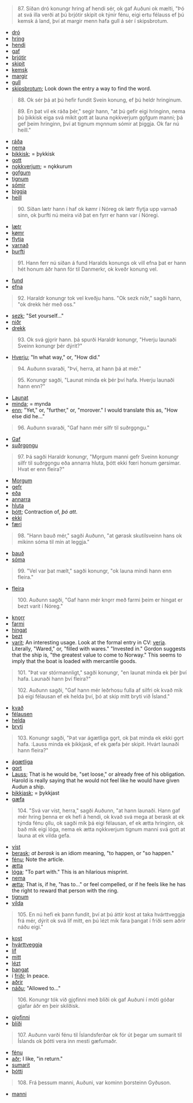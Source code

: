 >87\. Síðan dró konungr hring af hendi sér, ok gaf Auðuni ok mælti, "Þó at svá illa verði at þú brjótir skipit ok týnir fénu, eigi ertu félauss ef þú kemsk á land, því at margir menn hafa gull á sér í skipsbrotum. 

* [dró](https://en.wiktionary.org/wiki/draga#Old_Norse)
* [hring](http://www.germanic-lexicon-project.org/cgi-bin/gmc_search_v3?cmd=viewthis&id=cv:b0285:16)
* [hendi](https://en.wiktionary.org/wiki/h%C7%ABnd#Old_Norse)
* [gaf](https://en.wiktionary.org/wiki/gefa#Old_Norse)
* [brjótir](https://en.wiktionary.org/wiki/brj%C3%B3ta#Old_Norse)
* [skipit](https://en.wiktionary.org/wiki/skip#Old_Norse)
* [kemsk](https://en.wiktionary.org/wiki/koma#Old_Norse)
* [margir](https://en.wiktionary.org/wiki/margr)
* [gull](https://en.wiktionary.org/wiki/gull#Old_Norse)
* [skipsbrotum](http://www.germanic-lexicon-project.org/cgi-bin/gmc_search_v3?cmd=viewthis&id=cv:b0080:65); Look down the entry a way to find the word.

>88\. Ok sér þá at þú hefir fundit Svein konung, ef þú heldr hringinum.

>89\. En þat vil ek ráða þér," segir hann, "at þú gefir eigi hringinn, nema þú þikkisk eiga svá mikit gott at launa nǫkkverjum gǫfgum manni; þá gef þeim hringinn, því at tignum mǫnnum sómir at þiggja. Ok far nú heill."

* [ráða](https://en.wiktionary.org/wiki/r%C3%A1%C3%B0a#Old_Norse)
* [nema](https://en.wiktionary.org/wiki/nema#Etymology_2_2)
* [þikkisk](https://en.wiktionary.org/wiki/%C3%BEykkja#Old_Norse); = þykkisk
* [gott](https://en.wiktionary.org/wiki/g%C3%B3%C3%B0r)
* [nǫkkverjum](https://en.wiktionary.org/wiki/n%C7%ABkkurr); = nǫkkurum
* [gǫfgum](https://en.wiktionary.org/wiki/g%C7%ABfugr#Old_Norse)
* [tignum](https://en.wiktionary.org/wiki/tignum#Old_Norse)
* [sómir](http://www.germanic-lexicon-project.org/cgi-bin/gmc_search_v3?cmd=viewthis&id=cv:b0579:32)
* [þiggja](https://en.wiktionary.org/wiki/%C3%BEiggja#Old_Norse)
* [heill](https://en.wiktionary.org/wiki/heill)

>90\. Síðan lætr hann í haf ok kømr í Nóreg ok lætr flytja upp varnað sinn, ok þurfti nú meira við þat en fyrr er hann var í Nóregi.

* [lætr](https://en.wiktionary.org/wiki/l%C3%A1ta#Old_Norse)
* [kømr](https://en.wiktionary.org/wiki/l%C3%A1ta#Old_Norse)
* [flytja](https://en.wiktionary.org/wiki/l%C3%A1ta#Old_Norse)
* [varnað](http://www.germanic-lexicon-project.org/cgi-bin/gmc_search_v3?cmd=viewthis&id=cv:b0681:2)
* [þurfti](https://en.wiktionary.org/wiki/%C3%BEurfa#Old_Norse)

>91\. Hann ferr nú síðan á fund Haralds konungs ok vill efna þat er hann hét honum áðr hann fór til Danmerkr, ok kveðr konung vel.

* [fund](https://en.wiktionary.org/wiki/fundr)
* [efna](https://en.wiktionary.org/wiki/efna#Old_Norse)

>92\. Haraldr konungr tok vel kveðju hans. "Ok sezk niðr," sagði hann, "ok drekk hér með oss."

* [sezk](https://en.wiktionary.org/wiki/setja#Old_Norse); "Set yourself..." 
* [niðr](https://en.wiktionary.org/wiki/ni%C3%B0r)
* [drekk](https://en.wiktionary.org/wiki/drekka#Old_Norse)

>93\. Ok svá gjǫrir hann. þá spurði Haraldr konungr, "Hverju launaði Sveinn konungr þér dýrit?"

* [Hverju](https://en.wiktionary.org/wiki/hverr#Etymology_2); "In what way," or, "How did."

>94\. Auðunn svaraði, "Því, herra, at hann þá at mér."


>95\. Konungr sagði, "Launat minda ek þér því hafa. Hverju launaði hann enn?"

* [Launat](http://www.germanic-lexicon-project.org/cgi-bin/gmc_search_v3?cmd=viewthis&id=cv:b0375:6)
* [minda](https://en.wiktionary.org/wiki/munu#Old_Norse); = mynda
* [enn](https://en.wiktionary.org/wiki/enn#Adverb_3); "Yet," or, "further," or, "morover." I would translate this as, "How else did he..."

>96\. Auðunn svaraði, "Gaf hann mér silfr til suðrgǫngu."

* [Gaf](https://en.wiktionary.org/wiki/gefa#Old_Norse)
* [suðrgǫngu](http://www.germanic-lexicon-project.org/cgi-bin/gmc_search_v3?cmd=viewthis&id=cv:b0603:20)

>97\. Þá sagði Haraldr konungr, "Mǫrgum manni gefr Sveinn konungr silfr til suðrgǫngu eða annarra hluta, þótt ekki fœri honum gørsimar. Hvat er enn fleira?"

* [Morgum](https://en.wiktionary.org/wiki/margr)
* [gefr](https://en.wiktionary.org/wiki/gefa#Old_Norse)
* [eða](https://en.wiktionary.org/wiki/e%C3%B0a)
* [annarra](https://en.wiktionary.org/wiki/annarr)
* [hluta](https://en.wiktionary.org/wiki/hlutr)
* [þótt](https://en.wiktionary.org/wiki/%C3%BE%C3%B3); Contraction of, _þó att_.
* [ekki](https://en.wiktionary.org/wiki/ekki#Adverb_2)
* [færi](https://en.wiktionary.org/wiki/fara#Old_Norse)

>98\. "Hann bauð mér," sagði Auðunn, "at gørask skutilsveinn hans ok mikinn sóma til mín at leggja."

* [bauð](https://en.wiktionary.org/wiki/bi%C3%B0ja#Old_Norse)
* [sóma](http://www.germanic-lexicon-project.org/cgi-bin/gmc_search_v3?cmd=viewthis&id=cv:b0579:32)

>99\. "Vel var þat mælt," sagði konungr, "ok launa mindi hann enn fleira."

* [fleira](https://en.wiktionary.org/wiki/fleiri#Icelandic)

>100\. Auðunn sagði, "Gaf hann mér knǫrr með farmi þeim er hingat er bezt varit í Nóreg."

* [knǫrr](http://www.germanic-lexicon-project.org/cgi-bin/gmc_search_v3?cmd=viewthis&id=cv:b0347:16)
* [farmi](http://www.germanic-lexicon-project.org/cgi-bin/gmc_search_v3?cmd=viewthis&id=cv:b0144:26)
* [hingat](http://www.germanic-lexicon-project.org/cgi-bin/gmc_search_v3?cmd=viewthis&id=cv:b0262:51)
* [bezt](https://en.wiktionary.org/wiki/betr)
* [varit](); An interesting usage. Look at the formal entry in CV: [verja](http://www.germanic-lexicon-project.org/cgi-bin/gmc_search_v3?cmd=viewthis&id=cv:b0697:22). Literally, "Wared," or, "filled with wares." "Invested in." Gordon suggests that the ship is, "the greatest value to come to Norway." This seems to imply that the boat is loaded with mercantile goods.

>101\. "Þat var stórmannligt," sagði konungr, "en launat minda ek þér því hafa. Launaði hann því fleira?"

>102\. Auðunn sagði, "Gaf hann mér leðrhosu fulla af silfri ok kvað mik þá eigi félausan ef ek helda því, þó at skip mitt bryti við Ísland."

* [kvað](https://en.wiktionary.org/wiki/kve%C3%B0a#Old_Norse)
* [félausen](http://www.germanic-lexicon-project.org/cgi-bin/gmc_search_v3?cmd=viewthis&id=cv:b0148:2)
* [helda](https://en.wiktionary.org/wiki/halda#Old_Norse)
* [bryti](https://en.wiktionary.org/wiki/brj%C3%B3ta#Old_Norse)

>103\. Konungr sagði, "Þat var ágætliga gǫrt, ok þat minda ek ekki gǫrt hafa. :Lauss minda ek þikkjask, ef ek gæfa þér skipit. Hvárt launaði hann fleira?"

* [ágætliga](http://www.germanic-lexicon-project.org/cgi-bin/gmc_search_v3?cmd=viewthis&id=cv:b0040:41)
* [gort](https://en.wiktionary.org/wiki/gera)
* [Lauss](https://en.wiktionary.org/wiki/lauss#Old_Norse); That is he would be, "set loose," or already free of his obligation. Harold is really saying that he would not feel like he would have given Audun a ship.
* [þikkjask](https://en.wiktionary.org/wiki/%C3%BEykkja#Old_Norse); = þykkjast
* [gæfa](https://en.wiktionary.org/wiki/gefa#Old_Norse)

>104\. "Svá var víst, herra," sagði Auðunn, "at hann launaði. Hann gaf mér hring þenna er ek hefi á hendi, ok kvað svá mega at berask at ek týnda fénu ǫllu, ok sagði mik þá eigi félausan, ef ek ætta hringinn, ok bað mik eigi lóga, nema ek ætta nǫkkverjum tignum manni svá gott at launa at ek vilda gefa. 

* [víst](https://en.wiktionary.org/wiki/v%C3%ADst)
* [berask](https://en.wiktionary.org/wiki/bera#Verb_7); _at berask_ is an idiom meaning, "to happen, or "so happen."
* [fénu](https://en.wiktionary.org/wiki/f%C3%A9#Noun_3); Note the article.
* [ætta](https://en.wiktionary.org/wiki/eiga#Verb_4)
* [lóga](http://www.germanic-lexicon-project.org/cgi-bin/gmc_search_v3?cmd=viewthis&id=cv:b0399:2); "To part with." This is an hilarious misprint.
* [nema](https://en.wiktionary.org/wiki/nema#Conjugation_3)
* [ætta](https://en.wiktionary.org/wiki/eiga#Conjugation_3); That is, if he, "has to..." or feel compelled, or if he feels like he has the right to reward that person with the ring.
* [tignum](https://en.wiktionary.org/wiki/tign#Old_Norse)
* [vilda](https://en.wiktionary.org/wiki/vilja#Verb_4)

>105\. En nú hefi ek þann fundit, því at þú áttir kost at taka hvárttveggja frá mér, dýrit ok svá líf mitt, en þú lézt mik fara þangat í friði sem aðrir náðu eigi."

* [kost](https://en.wiktionary.org/wiki/kostr)
* [hvárttveggja](https://en.wiktionary.org/wiki/hv%C3%A1rrtveggja)
* [líf](https://en.wiktionary.org/wiki/l%C3%ADf#Old_Norse)
* [mitt](https://en.wiktionary.org/wiki/minn#Old_Norse)
* [lézt](https://en.wiktionary.org/wiki/l%C3%A1ta#Old_Norse)
* [þangat](http://www.germanic-lexicon-project.org/cgi-bin/gmc_search_v3?cmd=viewthis&id=cv:b0730:6)
* í [friði](https://en.wiktionary.org/wiki/fri%C3%B0r); In peace.
* [aðrir](https://en.wiktionary.org/wiki/annarr)
* [náðu](https://en.wiktionary.org/wiki/n%C3%A1#Old_Norse); "Allowed to..."

>106\. Konungr tók við gjǫfinni með blíði ok gaf Auðuni í móti góðar gjafar áðr en þeir skilðisk.

* [gjǫfinni](https://en.wiktionary.org/wiki/gj%C7%ABf)
* [blíði](http://www.germanic-lexicon-project.org/cgi-bin/gmc_search_v3?cmd=viewthis&id=cv:b0069:24)

>107\. Auðunn varði fénu til Íslandsferðar ok fór út þegar um sumarit til Íslands ok þótti vera inn mesti gæfumaðr.

* [fénu](https://en.wiktionary.org/wiki/f%C3%A9#Old_Norse)
* [aðr](https://en.wiktionary.org/wiki/%C3%A1%C3%B0r); I like, "in return."
* [sumarit](https://en.wiktionary.org/wiki/sumar#Old_Norse)
* [þótti](https://en.wiktionary.org/wiki/%C3%BEykkja#Old_Norse)

>108\. Frá þessum manni, Auðuni, var kominn þorsteinn Gyðuson.

* [manni](https://en.wiktionary.org/wiki/ma%C3%B0r)
